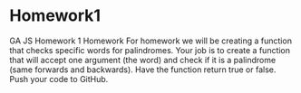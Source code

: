 # Homework1
GA JS Homework 1
Homework
For homework we will be creating a function that checks specific words for palindromes.
Your job is to create a function that will accept one argument (the word) and check if it is a palindrome (same forwards and backwards).
Have the function return true or false.
Push your code to GitHub.
